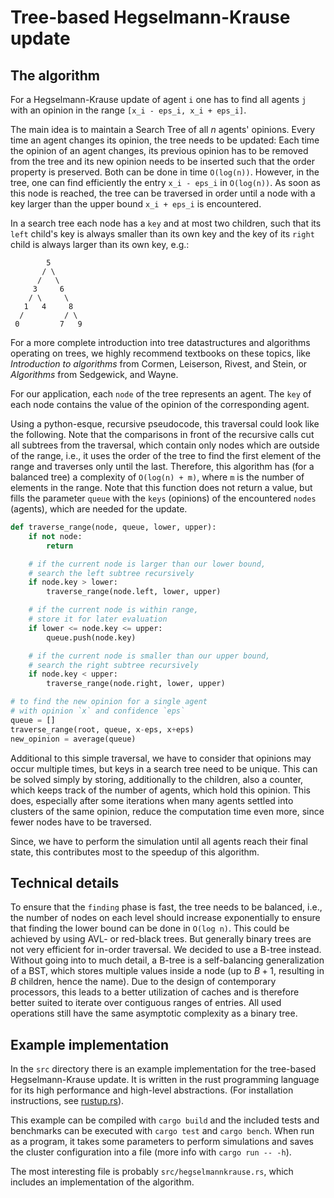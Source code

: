 # Tree-based Hegselmann-Krause update

## The algorithm

For a Hegselmann-Krause update of agent `i` one has to find all agents `j`
with an opinion in the range `[x_i - eps_i, x_i + eps_i]`.

The main idea is to maintain a Search Tree of all $n$ agents' opinions.
Every time an agent changes its opinion, the tree needs to be updated:
Each time the opinion of an agent changes, its previous opinion has to be
removed from the tree and its new opinion needs to be inserted such that the
order property is preserved. Both can be done in time `O(log(n))`.
However, in the tree, one can find efficiently the entry `x_i - eps_i`
in `O(log(n))`. As soon as this node is reached, the tree can be traversed
in order until a node with a key larger than the upper bound `x_i + eps_i`
is encountered.

In a search tree each node has a `key` and at most two children, such that its
`left` child's key is always smaller than its own key and the key of its
`right` child is always larger than its own key, e.g.:

```
        5
       / \
      /   \
     3     6
    / \     \
   1   4     8
  /         / \
 0         7   9
```

For a more complete introduction into tree datastructures and algorithms
operating on trees, we highly recommend textbooks on these topics, like
*Introduction to algorithms* from Cormen, Leiserson, Rivest, and Stein, or
*Algorithms* from Sedgewick, and Wayne.

For our application, each `node` of the tree represents an agent. The `key`
of each node contains the value of the opinion of the corresponding agent.

Using a python-esque, recursive pseudocode, this traversal could look like the
following. Note that the comparisons in front of the recursive calls cut all
subtrees from the traversal, which contain only nodes which are outside of the
range, i.e., it uses the order of the tree to find the first element of the
range and traverses only until the last.
Therefore, this algorithm has (for a balanced tree) a complexity of
`O(log(n) + m)`, where `m` is the number of elements in the range.
Note that this function does not return a value, but fills the parameter
`queue` with the `keys` (opinions) of the encountered `nodes` (agents),
which are needed for the update.

```python
def traverse_range(node, queue, lower, upper):
    if not node:
        return

    # if the current node is larger than our lower bound,
    # search the left subtree recursively
    if node.key > lower:
        traverse_range(node.left, lower, upper)

    # if the current node is within range,
    # store it for later evaluation
    if lower <= node.key <= upper:
        queue.push(node.key)

    # if the current node is smaller than our upper bound,
    # search the right subtree recursively
    if node.key < upper:
        traverse_range(node.right, lower, upper)

# to find the new opinion for a single agent
# with opinion `x` and confidence `eps`
queue = []
traverse_range(root, queue, x-eps, x+eps)
new_opinion = average(queue)
```

Additional to this simple traversal, we have to consider that opinions may
occur multiple times, but keys in a search tree need to be unique.
This can be solved simply by storing, additionally to the children, also
a counter, which keeps track of the number of agents, which hold this opinion.
This does, especially after some iterations when many agents settled into
clusters of the same opinion, reduce the computation time even more, since
fewer nodes have to be traversed.

Since, we have to perform the simulation until all agents reach their final
state, this contributes most to the speedup of this algorithm.


## Technical details

To ensure that the `finding` phase is fast, the tree needs to be balanced,
i.e., the number of nodes on each level should increase exponentially to
ensure that finding the lower bound can be done in `O(log n)`. This could
be achieved by using AVL- or red-black trees. But generally binary trees are
not very efficient for in-order traversal. We decided to use a B-tree instead.
Without going into to much detail, a B-tree is a
self-balancing generalization of a BST, which stores multiple
values inside a node (up to $B+1$, resulting in $B$ children, hence the
name). Due to the design of contemporary processors, this leads to a
better utilization of caches and is therefore better suited
to iterate over contiguous ranges of entries.
All used operations still have the same asymptotic complexity as a binary tree.


## Example implementation

In the `src` directory there is an example implementation for the tree-based
Hegselmann-Krause update. It is written in the rust programming language for
its high performance and high-level abstractions.
(For installation instructions, see [rustup.rs](https://rustup.rs/)).

This example can be compiled with `cargo build` and the included tests and
benchmarks can be executed with `cargo test` and `cargo bench`.
When run as a program, it takes some parameters to perform simulations
and saves the cluster configuration into a file (more info with `cargo run -- -h`).

The most interesting file is probably `src/hegselmannkrause.rs`, which includes
an implementation of the algorithm.
